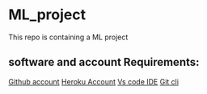 # ML_project
This repo is containing a ML project

## software and account Requirements:

[Github account](https://github.com/)
[Heroku Account](https://www.heroku.com/)
[Vs code IDE](https://code.visualstudio.com/download)
[Git cli](https://git-scm.com/downloads)